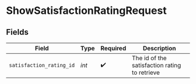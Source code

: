 # ShowSatisfactionRatingRequest


## Fields

| Field                                         | Type                                          | Required                                      | Description                                   |
| --------------------------------------------- | --------------------------------------------- | --------------------------------------------- | --------------------------------------------- |
| `satisfaction_rating_id`                      | *int*                                         | :heavy_check_mark:                            | The id of the satisfaction rating to retrieve |
